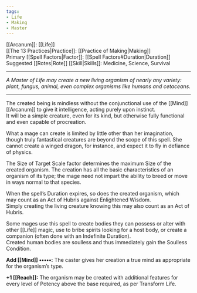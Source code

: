 ```yaml
---
tags:
- Life
- Making
- Master
---
```


[[Arcanum]]: [[Life]]\
[[The 13 Practices|Practice]]: [[Practice of Making|Making]]\
Primary [[Spell Factors|Factor]]: [[Spell Factors#Duration|Duration]]\
Suggested [[Rotes|Rote]] [[Skill|Skills]]: Medicine, Science, Survival

---

_A Master of Life may create a new living organism of nearly any variety: plant, fungus, animal, even complex organisms like humans and cetaceans._

---

The created being is mindless without the conjunctional use of the [[Mind]] [[Arcanum]] to give it intelligence, acting purely upon instinct.\
It will be a simple creature, even for its kind, but otherwise fully functional and even capable of procreation.

What a mage can create is limited by little other than her imagination, though truly fantastical creatures are beyond the scope of this spell. She cannot create a winged dragon, for instance, and expect it to fly in defiance of physics.

The Size of Target Scale factor determines the maximum Size of the created organism. The creation has all the basic characteristics of an organism of its type; the mage need not impart the ability to breed or move in ways normal to that species.

When the spell’s Duration expires, so does the created organism, which may count as an Act of Hubris against Enlightened Wisdom.\
Simply creating the living creature knowing this may also count as an Act of Hubris.

Some mages use this spell to create bodies they can possess or alter with other [[Life]] magic, use to bribe spirits looking for a host body, or create a companion (often done with an Indefinite Duration).\
Created human bodies are soulless and thus immediately gain the Soulless Condition.

**Add [[Mind]] •••••:** The caster gives her creation a true mind as appropriate for the organism’s type.

**+1 [[Reach]]:** The organism may be created with additional features for every level of Potency above the base required, as per Transform Life.